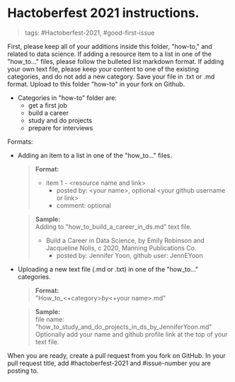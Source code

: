 # Hactoberfest 2021 instructions.

> tags:  \#Hactoberfest-2021, \#good-first-issue  

First, please keep all of your additions inside this folder, "how-to," and related to data science.  If adding a resource item to a list in one of the "how_to..." files, please follow the bulleted list markdown format.  If adding your own text file, please keep your content to one of the existing categories, and do not add a new category.  Save your file in .txt or .md format.  Upload to this folder "how-to" in your fork on Github.  

 * Categories in "how-to" folder are:  
    - get a first job  
    - build a career  
    - study and do projects  
    - prepare for interviews  

Formats:  

 * Adding an item to a list in one of the "how_to..." files.  
   > **Format:**  
   >   * item 1 - \<resource name and link>
   >       - posted by: \<your name>, optional \<your github username or link>  
   >       - comment: optional  
   
   > **Sample:**  
   > Adding to "how_to_build_a_career_in_ds.md" text file.   
   >   * Build a Career in Data Science, by Emily Robinson and Jacqueline Nolis, c 2020, Manning Publications Co. 
   >       - posted by: Jennifer Yoon, github user: JennEYoon  


 * Uploading a new text file (.md or .txt) in one of the "how_to..." categories.  
   > **Format:**  
   > "How_to_<+category>_by_<+your name>.md"  
   
   > **Sample:**  
   > file name: "how_to_study_and_do_projects_in_ds_by_JenniferYoon.md"  
   > Optionally add your name and github profile link at the top of your text file.  

When you are ready, create a pull request from you fork on GitHub. In your pull request title, add #hactoberfest-2021 and #issue-number you are posting to.  

